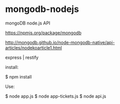 mongodb-nodejs
==============

mongoDB node.js API

https://npmjs.org/package/mongodb

http://mongodb.github.io/node-mongodb-native/api-articles/nodekoarticle1.html

express | restify


install:

$ npm install

Use:

$ node app.js <USER> <PASSWORD> <DATABASE>
$ node app-tickets.js <USER> <PASSWORD> <DATABASE>
$ node api.js <USER> <PASSWORD> <DATABASE>

